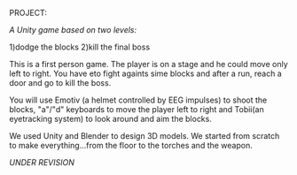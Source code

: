 PROJECT:

*A Unity game based on two levels:*

1)dodge the blocks 
2)kill the final boss

This is a first person game. The player is on a stage and he could move only left to right. You have eto fight againts sime blocks and after a run, reach a door and go to kill the boss. 

You will use Emotiv (a helmet controlled by EEG impulses) to shoot the blocks, "a"/"d" keyboards to move the player left to right and Tobii(an eyetracking system) to look around and aim the blocks. 

We used Unity and Blender to design 3D models. We started from scratch to make everything...from the floor to the torches and the weapon. 


_UNDER REVISION_
